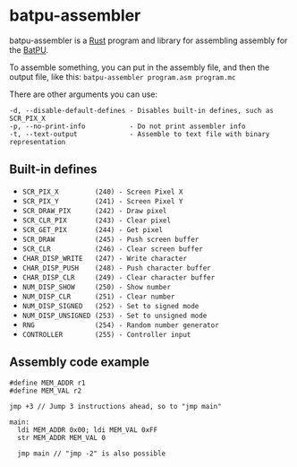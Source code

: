 # batpu-assembler
batpu-assembler is a [Rust](https://www.rust-lang.org/) program and library for assembling assembly for the [BatPU](https://github.com/mattbatwings/BatPU-2).

To assemble something, you can put in the assembly file, and then the output file, like this:
``batpu-assembler program.asm program.mc``

There are other arguments you can use:

```
-d, --disable-default-defines - Disables built-in defines, such as SCR_PIX_X
-p, --no-print-info           - Do not print assembler info
-t, --text-output             - Assemble to text file with binary representation
```

## Built-in defines
- ``SCR_PIX_X         (240) - Screen Pixel X``
- ``SCR_PIX_Y         (241) - Screen Pixel Y``
- ``SCR_DRAW_PIX      (242) - Draw pixel``
- ``SCR_CLR_PIX       (243) - Clear pixel``
- ``SCR_GET_PIX       (244) - Get pixel``
- ``SCR_DRAW          (245) - Push screen buffer``
- ``SCR_CLR           (246) - Clear screen buffer``
- ``CHAR_DISP_WRITE   (247) - Write character``
- ``CHAR_DISP_PUSH    (248) - Push character buffer``
- ``CHAR_DISP_CLR     (249) - Clear character buffer``
- ``NUM_DISP_SHOW     (250) - Show number``
- ``NUM_DISP_CLR      (251) - Clear number``
- ``NUM_DISP_SIGNED   (252) - Set to signed mode``
- ``NUM_DISP_UNSIGNED (253) - Set to unsigned mode``
- ``RNG               (254) - Random number generator``
- ``CONTROLLER        (255) - Controller input``

## Assembly code example
```
#define MEM_ADDR r1
#define MEM_VAL r2

jmp +3 // Jump 3 instructions ahead, so to "jmp main"

main:
  ldi MEM_ADDR 0x00; ldi MEM_VAL 0xFF
  str MEM_ADDR MEM_VAL 0

  jmp main // "jmp -2" is also possible
```
